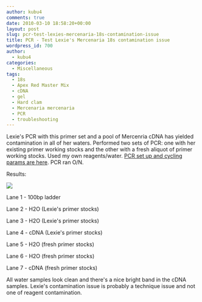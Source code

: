 ```yaml
---
author: kubu4
comments: true
date: 2010-03-10 18:58:20+00:00
layout: post
slug: pcr-test-lexies-mercenaria-18s-contamination-issue
title: PCR - Test Lexie's Mercenaria 18s contamination issue
wordpress_id: 700
author:
  - kubu4
categories:
  - Miscellaneous
tags:
  - 18s
  - Apex Red Master Mix
  - cDNA
  - gel
  - Hard clam
  - Mercenaria mercenaria
  - PCR
  - troubleshooting
---
```


Lexie's PCR with this primer set and a pool of Mercenria cDNA has yielded contamination in all of her waters. Performed two sets of PCR: one with her existing primer working stocks and the other with a fresh aliquot of primer working stocks. Used my own reagents/water. [PCR set up and cycling params are here](https://eagle.fish.washington.edu/Arabidopsis/Notebook%20Workup%20Files/20100310-01.jpg). PCR ran O/N.

Results:

![](https://eagle.fish.washington.edu/Arabidopsis/20100311.jpg)

Lane 1 - 100bp ladder

Lane 2 - H2O (Lexie's primer stocks)

Lane 3 - H2O (Lexie's primer stocks)

Lane 4 - cDNA (Lexie's primer stocks)

Lane 5 - H2O (fresh primer stocks)

Lane 6 - H2O (fresh primer stocks)

Lane 7 - cDNA (fresh primer stocks)

All water samples look clean and there's a nice bright band in the cDNA samples. Lexie's contamination issue is probably a technique issue and not one of reagent contamination.
